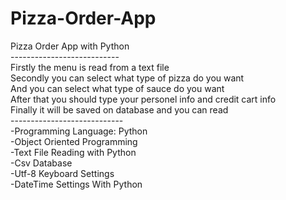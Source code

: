 # Pizza-Order-App
Pizza Order App with Python<br>
---------------------------<br>
Firstly the menu is read from a text file<br>
Secondly you can select what type of pizza do you want<br>
And you can select what type of sauce do you want<br>
After that you should type your personel info and credit cart info<br>
Finally it will be saved on database and you can read<br>
----------------------------<br>
-Programming Language: Python<br>
-Object Oriented Programming<br>
-Text File Reading with Python<br>
-Csv Database<br>
-Utf-8 Keyboard Settings<br>
-DateTime Settings With Python<br>
